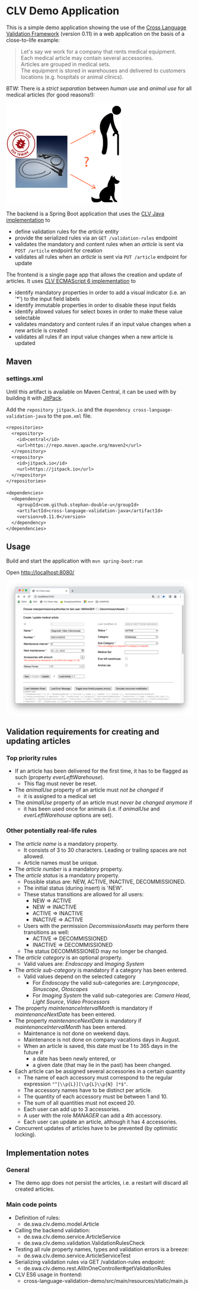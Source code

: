 # CLV Demo Application
This is a simple demo application showing the use of the
[Cross Language Validation Framework](https://github.com/stephan-double-u/cross-language-validation-schema)
(version 0.11) in a web application on the basis of a close-to-life example:

> Let's say we work for a company that rents medical equipment.<br>
> Each medical article may contain several accessories.<br>
> Articles are grouped in medical sets.<br>
> The equipment is stored in warehouses and delivered to customers locations (e.g.
hospitals or animal clinics).

BTW: There is a _strict separation_ between _human use_ and _animal use_ for all medical articles (for good reasons!):

![HumanVsAnimalUse](HumanVsAnimalUse.png)

The backend is a Spring Boot application that uses the 
[CLV Java implementation](https://github.com/stephan-double-u/cross-language-validation-java) to
 - define validation rules for the _article_ entity
 - provide the serialized rules via an `GET /validation-rules` endpoint
 - validates the mandatory and content rules when an _article_ is sent via `POST /article` endpoint for creation
 - validates all rules when an _article_ is sent via `PUT /article` endpoint for update
 
The frontend is a single page app that allows the creation and update of articles. It uses 
[CLV ECMAScript 6 implementation](https://github.com/stephan-double-u/cross-language-validation-es6) to
- identify mandatory properties in order to add a visual indicator (i.e. an '*') to the input field labels
- identify immutable properties in order to disable these input fields
- identify allowed values for select boxes in order to make these value selectable
- validates mandatory and content rules if an input value changes when a new article is created
- validates all rules if an input value changes when a new article is updated

## Maven
### settings.xml
Until this artifact is available on Maven Central, it can be used with by building it with
[JitPack](https://jitpack.io/).

Add the `repository jitpack.io` and the `dependency cross-language-validation-java` to the `pom.xml` file.

    <repositories>
      <repository>
        <id>central</id>
        <url>https://repo.maven.apache.org/maven2</url>
      </repository>
      <repository>
        <id>jitpack.io</id>
        <url>https://jitpack.io</url>
      </repository>
    </repositories>

    <dependencies>
      <dependency>
        <groupId>com.github.stephan-double-u</groupId>
        <artifactId>cross-language-validation-java</artifactId>
        <version>v0.11.0</version>
      </dependency>
    </dependencies>

## Usage
Build and start the application with `mvn spring-boot:run` 

Open [http://localhost:8080/](http://localhost:8080/)

[![CLVDemoApp](CLVDemoApp.png)](http://localhost:8080)

## Validation requirements for creating and updating articles
### Top priority rules
- If an article has been delivered for the first time, it has to be flagged as such (property _everLeftWarehouse_).
  - This flag must never be reset.
- The _animalUse_ property of an article must _not be changed_ if
  - it is assigned to a medical set
- The _animalUse_ property of an article must _never be changed anymore_ if
  - it has been used once for animals (i.e. if _animalUse_ and _everLeftWarehouse_ options are set).
### Other potentially real-life rules
- The _article name_ is a mandatory property.
  - It consists of 3 to 30 characters. Leading or trailing spaces are not allowed.
  - Article names must be unique.
- The _article number_ is a mandatory property.
- The _article status_ is a mandatory property.
  - Possible status are: NEW, ACTIVE, INACTIVE, DECOMMISSIONED.
  - The initial status (during insert) is 'NEW'.
  - These status transitions are allowed for all users:
    - NEW => ACTIVE
    - NEW => INACTIVE
    - ACTIVE => INACTIVE
    - INACTIVE => ACTIVE
  - Users with the permission _DecommissionAssets_ may perform there transitions as well:
    - ACTIVE => DECOMMISSIONED
    - INACTIVE => DECOMMISSIONED
  - The status DECOMMISSIONED may no longer be changed.
- The _article category_ is an optional property.
  - Valid values are: _Endoscopy_ and _Imaging System_
- The _article sub-category_ is mandatory if a category has been entered.
  - Valid values depend on the selected category
    - For _Endoscopy_ the valid sub-categories are: _Laryngoscope_,  _Sinuscope_, _Otoscopes_
    - For _Imaging System_ the valid sub-categories are: _Camera Head_,  _Light Source_, _Video Processors_
- The property _maintenanceIntervalMonth_ is mandatory if _maintenanceNextDate_ has been entered.
- The property _maintenanceNextDate_ is mandatory if _maintenanceIntervalMonth_ has been entered.
  - Maintenance is not done on weekend days.
  - Maintenance is not done on company vacations days in August.
  - When an article is saved, this date must be 1 to 365 days in the future if
    - a date has been newly entered, or
    - a given date (that may lie in the past) has been changed.
- Each article can be assigned several accessories in a certain quantity
  - The name of each accessory must correspond to the regular expression `"^[\\p{L}][\\p{L}\\p{N} ]*$"`.
  - The accessory names have to be distinct per article.
  - The quantity of each accessory must be between 1 and 10.
  - The sum of all quantities must not exceed 20.
  - Each user can add up to 3 accessories.
  - A user with the role _MANAGER_ can add a 4th accessory.
  - Each user can update an article, although it has 4 accessories.
- Concurrent updates of articles have to be prevented (by optimistic locking).


## Implementation notes
### General
- The demo app does not persist the articles, i.e. a restart will discard all created articles.

### Main code points
- Definition of rules:
  - de.swa.clv.demo.model.Article
- Calling the backend validation:
  - de.swa.clv.demo.service.ArticleService
  - de.swa.clv.demo.validation.ValidationRulesCheck
- Testing all rule property names, types and validation errors is a breeze:
  - de.swa.clv.demo.service.ArticleServiceTest
- Serializing validation rules via GET /validation-rules endpoint:
  - de.swa.clv.demo.rest.AllInOneController#getValidationRules
- CLV ES6 usage in frontend:
  - cross-language-validation-demo/src/main/resources/static/main.js
